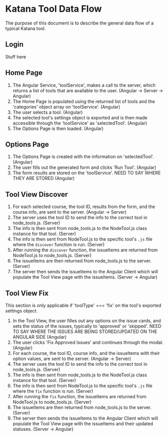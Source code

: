 # Katana Tool Data Flow
The purpose of this document is to describe the general data flow of a typical Katana tool.

## Login
Stuff here

## Home Page
1. The Angular Service, 'toolService', makes a call to the server, which returns a list of tools that are available to the user. (Angular -> Server -> Angular)
2. The Home Page is populated using the returned list of tools and the 'categories' object array on 'toolService'. (Angular)
3. The user selects a tool. (Angular)
4. The selected tool's settings object is exported and is then made accessible through the 'toolService' as 'selectedTool'. (Angular)
5. The Options Page is then loaded. (Angular)

## Options Page
1. The Options Page is created with the information on 'selectedTool'. (Angular)
2. The user fills out the generated form and clicks 'Run Tool'. (Angular)
3. The form results are stored on the 'toolService'. NEED TO SAY WHERE THEY ARE STORED (Angular)

## Tool View Discover
1. For each selected course, the tool ID, results from the form, and the course info, are sent to the server. (Angular -> Server)
2. The server uses the tool ID to send the info to the correct tool in node_tools.js. (Server)
3. The info is then sent from node_tools.js to the NodeTool.js class instance for that tool. (Server)
4. The info is then sent from NodeTool.js to the specific tool's `.js` file where the `discover` function is run. (Server)
5. After running the `discover` function, the issueItems are returned from NodeTool.js to node_tools.js. (Server)
6. The issueItems are then returned from node_tools.js to the server. (Server)
7. The server then sends the issueItems to the Angular Client which will populate the Tool View page with the issueItems. (Server -> Angular)

## Tool View Fix 
This section is only applicable if 'toolType' === 'fix' on the tool's exported settings object.
1. In the Tool View, the user filles out any options on the issue cards, and sets the status of the issues, typically to 'approved' or 'skipped'. NEED TO SAY WHERE THE ISSUES ARE BEING STORED/UPDATED ON THE ANGULAR SIDE (Angular)
2. The user clicks 'Fix Approved Issues' and continues through the modal. (Angular)
3. For each course, the tool ID, course info, and the issueItems with their option values, are sent to the server. (Angular -> Server)
4. The server uses the tool ID to send the info to the correct tool in node_tools.js. (Server)
5. The info is then sent from node_tools.js to the NodeTool.js class instance for that tool. (Server)
6. The info is then sent from NodeTool.js to the specific tool's `.js` file where the `fix` function is run. (Server)
7. After running the `fix` function, the issueItems are returned from NodeTool.js to node_tools.js. (Server)
8. The issueItems are then returned from node_tools.js to the server. (Server)
9. The server then sends the issueItems to the Angular Client which will populate the Tool View page with the issueItems and their updated statuses. (Server -> Angular)